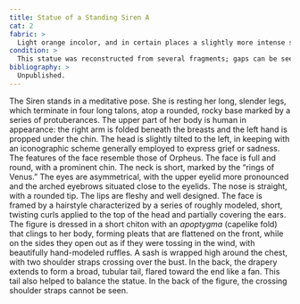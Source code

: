 ```yaml
---
title: Statue of a Standing Siren A
cat: 2
fabric: >
  Light orange incolor, and in certain places a slightly more intense shade (Munsell 7.5 yr 8/3); covered by a white slip (<em>latte di calce</em>). Traces of red are preserved on the claws.
condition: >
  This statue was reconstructed from several fragments; gaps can be seen in the short chiton and in the right claw. In the sections where the layer of white pigment has been preserved, the surface appears very smooth, especially in the hands and face.
bibliography: >
  Unpublished.
---
```

The Siren stands in a meditative pose. She is resting her long, slender
legs, which terminate in four long talons, atop a rounded, rocky base
marked by a series of protuberances. The upper part of her body is human
in appearance: the right arm is folded beneath the breasts and the left
hand is propped under the chin. The head is slightly tilted to the left,
in keeping with an iconographic scheme generally employed to express
grief or sadness. The features of the face resemble those of Orpheus.
The face is full and round, with a prominent chin. The neck is short,
marked by the “rings of Venus.” The eyes are asymmetrical, with the
upper eyelid more pronounced and the arched eyebrows situated close to
the eyelids. The nose is straight, with a rounded tip. The lips are
fleshy and well designed. The face is framed by a hairstyle
characterized by a series of roughly modeled, short, twisting curls
applied to the top of the head and partially covering the ears. The
figure is dressed in a short chiton with an *apoptygma* (capelike fold)
that clings to her body, forming pleats that are flattened on the front,
while on the sides they open out as if they were tossing in the wind,
with beautifully hand-modeled ruffles. A sash is wrapped high around the
chest, with two shoulder straps crossing over the bust. In the back, the
drapery extends to form a broad, tubular tail, flared toward the end
like a fan. This tail also helped to balance the statue. In the back of
the figure, the crossing shoulder straps cannot be seen.
